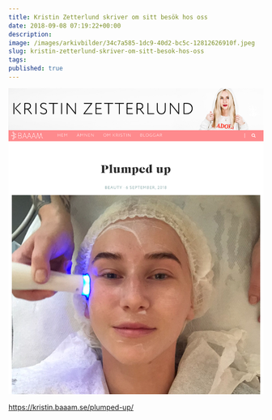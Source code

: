 ```yaml
---
title: Kristin Zetterlund skriver om sitt besök hos oss
date: 2018-09-08 07:19:22+00:00
description:
image: /images/arkivbilder/34c7a585-1dc9-40d2-bc5c-12812626910f.jpeg
slug: kristin-zetterlund-skriver-om-sitt-besok-hos-oss
tags: 
published: true
---
```


[![34C7A585-1DC9-40D2-BC5C-12812626910F](/images/arkivbilder/34c7a585-1dc9-40d2-bc5c-12812626910f.jpeg?w=1710)](https://kristin.baaam.se/plumped-up/)


https://kristin.baaam.se/plumped-up/
